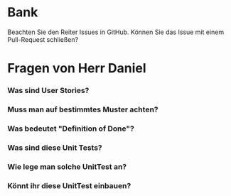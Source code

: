 # Bank
Beachten Sie den Reiter Issues in GitHub. Können Sie das Issue mit einem Pull-Request schließen?

# Fragen von Herr Daniel

### Was sind User Stories?

### Muss man auf bestimmtes Muster achten?

### Was bedeutet "Definition of Done"?

### Was sind diese Unit Tests?

### Wie lege man solche UnitTest an? 

### Könnt ihr diese UnitTest einbauen?